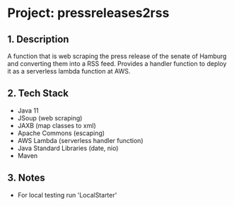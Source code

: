 # Project: pressreleases2rss

## 1. Description

A function that is web scraping the press release of the senate of Hamburg and converting them into a RSS feed.
Provides a handler function to deploy it as a serverless lambda function at AWS. 

## 2. Tech Stack
+ Java 11
+ JSoup (web scraping)
+ JAXB (map classes to xml)
+ Apache Commons (escaping)
+ AWS Lambda (serverless handler function)
+ Java Standard Libraries (date, nio)
+ Maven

## 3. Notes
+ For local testing run 'LocalStarter'